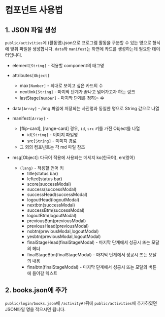 # 컴포넌트 사용법

## 1. JSON 파일 생성
`public/activities`에 (활동명).json으로 프로그램 활동을 구분할 수 있는 명으로 형식에 맞춰 파일을 생성합니다. `data`와 `manifest`는 화면에 카드를 생성하는데 필요한 데이터입니다.

* element`[String]` -  적용할 component의 태그명
* attributes`[Object]`
  * max`[Number]` - 최대로 보이고 싶은 카드의 수
  * nextlink`[String]` - 마지막 단계가 끝나고 넘어가고자 하는 링크
  * lastStage`[Number]` - 마지막 단계를 정하는 수
* data`[Array]` - /img 파일에 저장되는 사진명과 동일한 명으로 String 값으로 나열
* manifest`[Array]` -
  * [flip-card], [range-card] 경우, `id`, `src` 키를 가진 Object를 나열
    * id`[String]` - 이미지 파일명
    * src`[String]` - 이미지 경로
  * 그 외의 컴포넌트는 각 md 파일 참조

* msg[Object]: 다국어 적용에 사용되는 메세지 ko(한국어), en(영어)
  * `(lang)` - 적용할 언어 키
    * title(status bar)
    * lefted(status bar)
    * score(successModal)
    * success(successModal)
    * successHead(successModal)
    * logoutHead(logoutModal)
    * nextbtn(successModal)
    * successBtm(successModal)
    * logoutBtm(logoutModal)
    * previousBtm(previousModal)
    * previousHead(previousModal)
    * nobtn(previousModal,logoutModal)
    * yesbtn(previousModal,logoutModal)
    * finalStageHead(finalStageModal) - 마지막 단계에서 성공시 뜨는 모달의 헤더
    * finalStageBtm(finalStageModal) - 마지막 단계에서 성공시 뜨는 모달의 내용
    * finalbtn(finalStageModal) - 마지막 단계에서 성공시 뜨는 모달의 버튼에 들어갈 텍스트

## 2. books.json에 추가
`public/login/books.json`에 `/activity#!`뒤에 `public/activities`에 추가하였던 JSON파일 명을 적으시면 됩니다.
